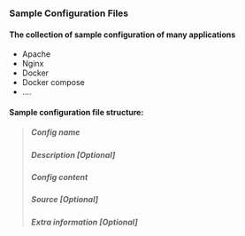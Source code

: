 ### Sample Configuration Files

#### The collection of sample configuration of many applications

* Apache
* Nginx
* Docker
* Docker compose
* .... 

#### Sample configuration file structure:

> ##### Config name
>
> ##### Description \[Optional\]
>
> ##### Config content
>
> ##### Source \[Optional\]
>
> ##### Extra information \[Optional\]
>
> #####




